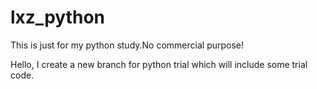 # lxz_python

This is just for my python study.No commercial purpose!

Hello, I create a new branch for python trial which will include some trial code.
